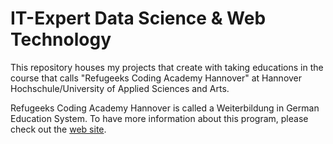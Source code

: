 # IT-Expert Data Science & Web Technology
This repository houses my projects that create with taking educations in the course that calls "Refugeeks Coding Academy Hannover" at Hannover Hochschule/University of Applied Sciences and Arts.

Refugeeks Coding Academy Hannover is called a Weiterbildung in German Education System. To have more information about this program, please check out the [web site](https://intocode.de/).
